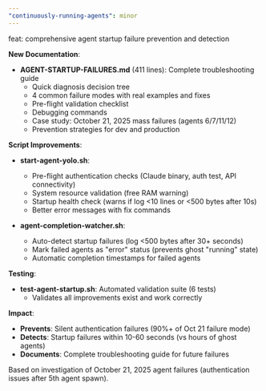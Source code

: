 ```yaml
---
"continuously-running-agents": minor
---
```


feat: comprehensive agent startup failure prevention and detection

**New Documentation**:
- **AGENT-STARTUP-FAILURES.md** (411 lines): Complete troubleshooting guide
  - Quick diagnosis decision tree
  - 4 common failure modes with real examples and fixes
  - Pre-flight validation checklist  
  - Debugging commands
  - Case study: October 21, 2025 mass failures (agents 6/7/11/12)
  - Prevention strategies for dev and production

**Script Improvements**:
- **start-agent-yolo.sh**:
  - Pre-flight authentication checks (Claude binary, auth test, API connectivity)
  - System resource validation (free RAM warning)
  - Startup health check (warns if log <10 lines or <500 bytes after 10s)
  - Better error messages with fix commands
  
- **agent-completion-watcher.sh**:
  - Auto-detect startup failures (log <500 bytes after 30+ seconds)
  - Mark failed agents as "error" status (prevents ghost "running" state)
  - Automatic completion timestamps for failed agents

**Testing**:
- **test-agent-startup.sh**: Automated validation suite (6 tests)
  - Validates all improvements exist and work correctly

**Impact**:
- **Prevents**: Silent authentication failures (90%+ of Oct 21 failure mode)
- **Detects**: Startup failures within 10-60 seconds (vs hours of ghost agents)
- **Documents**: Complete troubleshooting guide for future failures

Based on investigation of October 21, 2025 agent failures (authentication issues after 5th agent spawn).
